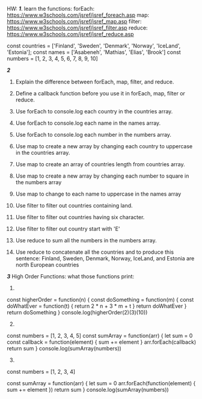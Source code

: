 
HW: 
***1***. learn the functions: 
forEach: https://www.w3schools.com/jsref/jsref_foreach.asp
map:     https://www.w3schools.com/jsref/jsref_map.asp
filter:  https://www.w3schools.com/jsref/jsref_filter.asp
reduce:  https://www.w3schools.com/jsref/jsref_reduce.asp

const countries = ['Finland', 'Sweden', 'Denmark', 'Norway', 'IceLand', 'Estonia'];
const names = ['Asabeneh', 'Mathias', 'Elias', 'Brook']
const numbers = [1, 2, 3, 4, 5, 6, 7, 8, 9, 10]


***2***
1. Explain the difference between forEach, map, filter, and reduce.
2. Define a callback function before you use it in forEach, map, filter or reduce.
3. Use forEach to console.log each country in the countries array.
4. Use forEach to console.log each name in the names array.
5. Use forEach to console.log each number in the numbers array.

6. Use map to create a new array by changing each country to uppercase in the countries array.
7. Use map to create an array of countries length from countries array.
8. Use map to create a new array by changing each number to square in the numbers array
9. Use map to change to each name to uppercase in the names array

10. Use filter to filter out countries containing land.
11. Use filter to filter out countries having six character.
12. Use filter to filter out country start with 'E'

13. Use reduce to sum all the numbers in the numbers array.
14. Use reduce to concatenate all the countries and to produce this sentence: Finland, Sweden, Denmark, Norway, IceLand, and Estonia are north European countries


***3***
High Order Functions:
what those functions print:

1. 
const higherOrder = function(n) {
  const doSomething = function(m) {
    const doWhatEver = function(t) {
      return 2 * n + 3 * m + t
    }
    return doWhatEver
  }
  return doSomething
}
console.log(higherOrder(2)(3)(10))


2.
const numbers = [1, 2, 3, 4, 5]
const sumArray = function(arr) {
  let sum = 0
  const callback = function(element) {
    sum += element
  }
  arr.forEach(callback)
  return sum
}
console.log(sumArray(numbers))

3. 
const numbers = [1, 2, 3, 4]

const sumArray = function(arr) {
  let sum = 0
  arr.forEach(function(element) {
    sum += element
  })
  return sum
}
console.log(sumArray(numbers))
